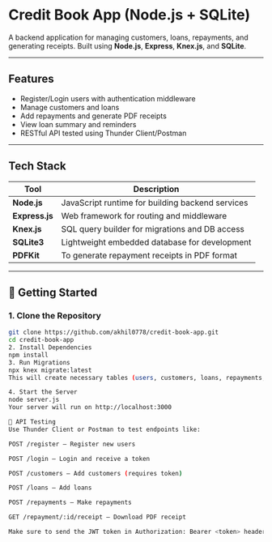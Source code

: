 # Credit Book App (Node.js + SQLite)

A backend application for managing customers, loans, repayments, and generating receipts. Built using **Node.js**, **Express**, **Knex.js**, and **SQLite**.

---

## Features

- Register/Login users with authentication middleware
- Manage customers and loans
- Add repayments and generate PDF receipts
- View loan summary and reminders
- RESTful API tested using Thunder Client/Postman

---

## Tech Stack

| Tool         | Description                                     |
|--------------|-------------------------------------------------|
| **Node.js**  | JavaScript runtime for building backend services |
| **Express.js** | Web framework for routing and middleware         |
| **Knex.js**  | SQL query builder for migrations and DB access  |
| **SQLite3**  | Lightweight embedded database for development   |
| **PDFKit**   | To generate repayment receipts in PDF format    |

---

## 🚀 Getting Started

### 1. Clone the Repository

```bash
git clone https://github.com/akhil0778/credit-book-app.git
cd credit-book-app
2. Install Dependencies
npm install
3. Run Migrations
npx knex migrate:latest
This will create necessary tables (users, customers, loans, repayments, etc.) inside the SQLite database.

4. Start the Server
node server.js
Your server will run on http://localhost:3000

🧪 API Testing
Use Thunder Client or Postman to test endpoints like:

POST /register – Register new users

POST /login – Login and receive a token

POST /customers – Add customers (requires token)

POST /loans – Add loans

POST /repayments – Make repayments

GET /repayment/:id/receipt – Download PDF receipt

Make sure to send the JWT token in Authorization: Bearer <token> header for protected routes.


